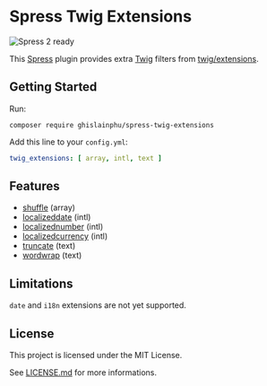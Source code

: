 # Spress Twig Extensions

![Spress 2 ready](https://img.shields.io/badge/Spress%202-ready-brightgreen.svg?style=flat)

This [Spress](https://github.com/spress/Spress) plugin provides extra [Twig](https://github.com/twigphp/Twig) filters from [twig/extensions](https://github.com/twigphp/Twig-extensions).

## Getting Started

Run:

```shell
composer require ghislainphu/spress-twig-extensions
```

Add this line to your `config.yml`:

```yaml
twig_extensions: [ array, intl, text ]
```

## Features

- [shuffle](https://github.com/twigphp/Twig-extensions/blob/master/doc/array.rst) (array)
- [localizeddate](https://github.com/twigphp/Twig-extensions/blob/master/doc/intl.rst#localizeddate) (intl)
- [localizednumber](https://github.com/twigphp/Twig-extensions/blob/master/doc/intl.rst#localizednumber) (intl)
- [localizedcurrency](https://github.com/twigphp/Twig-extensions/blob/master/doc/intl.rst#localizedcurrency) (intl)
- [truncate](https://github.com/twigphp/Twig-extensions/blob/master/doc/text.rst#truncating-text) (text)
- [wordwrap](https://github.com/twigphp/Twig-extensions/blob/master/doc/text.rst#wrapping-words) (text)

## Limitations

`date` and `i18n` extensions are not yet supported.

## License

This project is licensed under the MIT License.

See [LICENSE.md](https://github.com/GhislainPhu/spress-twig-extensions/blob/master/LICENSE.md) for more informations.
